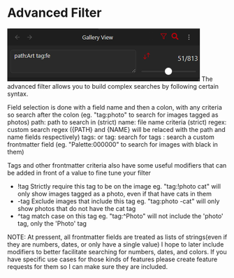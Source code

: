 # Advanced Filter
![](docs/images/Advanced_Search.png)
The advanced filter allows you to build complex searches by following certain syntax.

Field selection is done with a field name and then a colon, with any criteria so search after the colon (eg. "tag:photo" to search for images tagged as photos)
path: path to search in (strict)
name: file name criteria (strict)
regex: custom search regex ({PATH} and {NAME} will be relaced with the path and name fields respectively)
tags: or tag: search for tags
<front-matter-field>: search a custom frontmatter field (eg. "Palette:000000" to search for images with black in them)

Tags and other frontmatter criteria also have some useful modifiers that can be added in front of a value to fine tune your filter
- !tag Strictly require this tag to be on the image   eg. "tag:!photo cat" will only show images tagged as a photo, even if that have cats in them
- -tag Exclude images that include this tag   eg. "tag:photo -cat" will only show photos that do not have the cat tag
- ^tag match case on this tag   eg. "tag:^Photo" will not include the 'photo' tag, only the 'Photo' tag

NOTE: At pressent, all frontmatter fields are treated as lists of strings(even if they are numbers, dates, or only have a single value) I hope to later include modifiers to better facilitate searching for numbers, dates, and colors. If you have specific use cases for those kinds of features please create feature requests for them so I can make sure they are included.